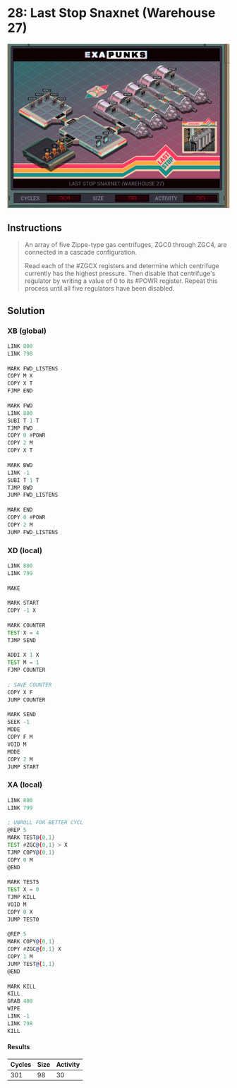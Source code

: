 # 28: Last Stop Snaxnet (Warehouse 27)

<div align="center"><img src="EXAPUNKS - Last Stop SNAXNET (301, 98, 30, 2022-12-05-19-37-37).gif" /></div>

## Instructions
> An array of five Zippe-type gas centrifuges, ZGC0 through ZGC4, are connected in a cascade configuration.
> 
> Read each of the #ZGCX registers and determine which centrifuge currently has the highest pressure. Then disable that centrifuge's regulator by writing a value of 0 to its #POWR register. Repeat this process until all five regulators have been disabled.

## Solution

### XB (global)
```asm
LINK 800
LINK 798

MARK FWD_LISTENS
COPY M X
COPY X T
FJMP END

MARK FWD
LINK 800
SUBI T 1 T
TJMP FWD
COPY 0 #POWR
COPY 2 M
COPY X T

MARK BWD
LINK -1
SUBI T 1 T
TJMP BWD
JUMP FWD_LISTENS

MARK END
COPY 0 #POWR
COPY 2 M
JUMP FWD_LISTENS
```

### XD (local)
```asm
LINK 800
LINK 799

MAKE

MARK START
COPY -1 X

MARK COUNTER
TEST X = 4
TJMP SEND

ADDI X 1 X
TEST M = 1
FJMP COUNTER

; SAVE COUNTER
COPY X F
JUMP COUNTER

MARK SEND
SEEK -1
MODE
COPY F M
VOID M
MODE
COPY 2 M
JUMP START
```

### XA (local)
```asm
LINK 800
LINK 799

; UNROLL FOR BETTER CYCL
@REP 5
MARK TEST@{0,1}
TEST #ZGC@{0,1} > X
TJMP COPY@{0,1}
COPY 0 M
@END

MARK TEST5
TEST X = 0
TJMP KILL
VOID M
COPY 0 X
JUMP TEST0

@REP 5
MARK COPY@{0,1}
COPY #ZGC@{0,1} X
COPY 1 M
JUMP TEST@{1,1}
@END

MARK KILL
KILL
GRAB 400
WIPE
LINK -1
LINK 798
KILL
```

#### Results
| Cycles | Size | Activity |
|--------|------|----------|
| 301    | 98   | 30       |
